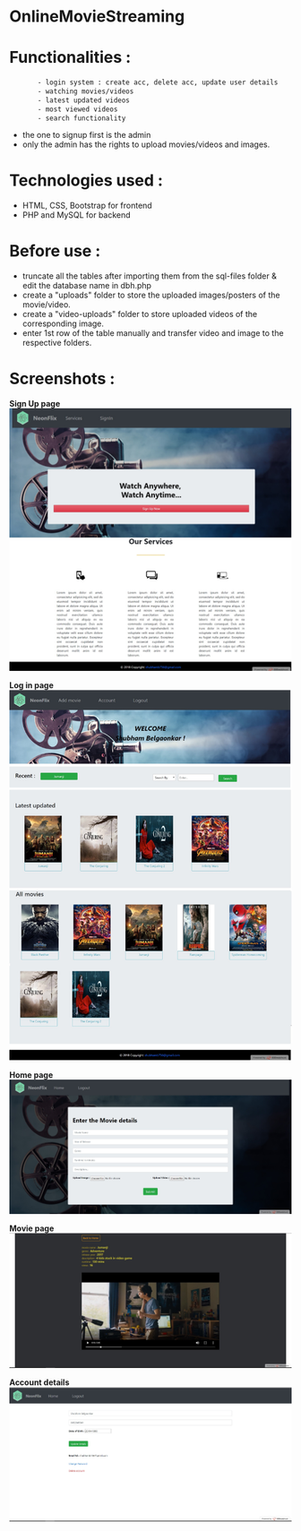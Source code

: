 # OnlineMovieStreaming



# Functionalities : 
           - login system : create acc, delete acc, update user details
           - watching movies/videos
           - latest updated videos
           - most viewed videos
           - search functionality
* the one to signup first is the admin
* only the admin has the rights to upload movies/videos and images.


# Technologies used :
* HTML, CSS, Bootstrap for frontend
* PHP and MySQL for backend

# Before use :

- truncate all the tables after importing them from the sql-files folder & edit the database name in dbh.php
- create a "uploads" folder to store the uploaded images/posters of the movie/video.
- create a "video-uploads" folder to store uploaded videos of the corresponding image.
- enter 1st row of the table manually and transfer video and image to the respective folders.


# Screenshots :

**Sign Up page**
![](scrshots/1.jpg)

**Log in page**
![](scrshots/2.jpg)

**Home page**
![](scrshots/3.jpg)

**Movie page**
![](scrshots/5.jpg)

**Account details**
![](scrshots/4.jpg)
